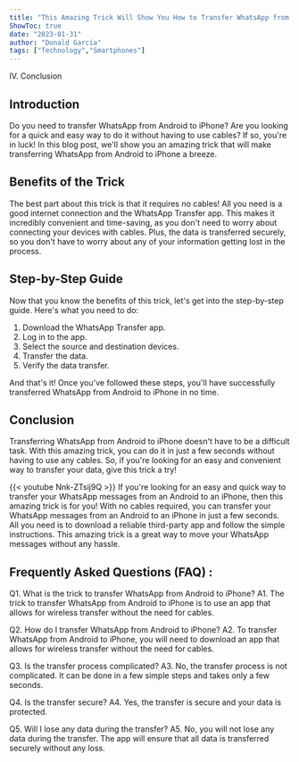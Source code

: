 ```yaml
---
title: "This Amazing Trick Will Show You How to Transfer WhatsApp from Android to iPhone in Seconds - No Cables Required!"
ShowToc: true 
date: "2023-01-31"
author: "Donald Garcia" 
tags: ["Technology","Smartphones"]
---
```

IV. Conclusion

## Introduction

Do you need to transfer WhatsApp from Android to iPhone? Are you looking for a quick and easy way to do it without having to use cables? If so, you're in luck! In this blog post, we'll show you an amazing trick that will make transferring WhatsApp from Android to iPhone a breeze. 

## Benefits of the Trick

The best part about this trick is that it requires no cables! All you need is a good internet connection and the WhatsApp Transfer app. This makes it incredibly convenient and time-saving, as you don't need to worry about connecting your devices with cables. Plus, the data is transferred securely, so you don't have to worry about any of your information getting lost in the process. 

## Step-by-Step Guide

Now that you know the benefits of this trick, let's get into the step-by-step guide. Here's what you need to do: 

1. Download the WhatsApp Transfer app. 
2. Log in to the app. 
3. Select the source and destination devices. 
4. Transfer the data. 
5. Verify the data transfer. 

And that's it! Once you've followed these steps, you'll have successfully transferred WhatsApp from Android to iPhone in no time. 

## Conclusion

Transferring WhatsApp from Android to iPhone doesn't have to be a difficult task. With this amazing trick, you can do it in just a few seconds without having to use any cables. So, if you're looking for an easy and convenient way to transfer your data, give this trick a try!

{{< youtube Nnk-ZTsij9Q >}} 
If you're looking for an easy and quick way to transfer your WhatsApp messages from an Android to an iPhone, then this amazing trick is for you! With no cables required, you can transfer your WhatsApp messages from an Android to an iPhone in just a few seconds. All you need is to download a reliable third-party app and follow the simple instructions. This amazing trick is a great way to move your WhatsApp messages without any hassle.

## Frequently Asked Questions (FAQ) :
Q1. What is the trick to transfer WhatsApp from Android to iPhone?
A1. The trick to transfer WhatsApp from Android to iPhone is to use an app that allows for wireless transfer without the need for cables.

Q2. How do I transfer WhatsApp from Android to iPhone?
A2. To transfer WhatsApp from Android to iPhone, you will need to download an app that allows for wireless transfer without the need for cables.

Q3. Is the transfer process complicated?
A3. No, the transfer process is not complicated. It can be done in a few simple steps and takes only a few seconds.

Q4. Is the transfer secure?
A4. Yes, the transfer is secure and your data is protected.

Q5. Will I lose any data during the transfer?
A5. No, you will not lose any data during the transfer. The app will ensure that all data is transferred securely without any loss.


